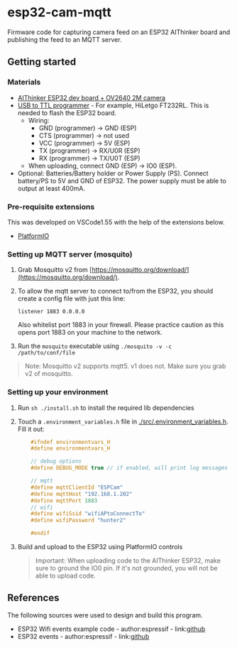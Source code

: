 # esp32-cam-mqtt

Firmware code for capturing camera feed on an ESP32 AIThinker board and publishing the feed to an MQTT server.

## Getting started

### Materials

- [AIThinker ESP32 dev board + OV2640 2M camera](https://amzn.com/B081YPQCX8)
- [USB to TTL programmer](https://amzn.com/B00IJXZQ7C) - For example, HiLetgo FT232RL. This is needed to flash the ESP32 board.
  - Wiring:
    - GND (programmer) -> GND (ESP)
    - CTS (programmer) -> not used
    - VCC (programmer) -> 5V (ESP)
    - TX (programmer) -> RX/U0R (ESP)
    - RX (programmer) -> TX/U0T (ESP)
  - When uploading, connect GND (ESP) -> IO0 (ESP).
- Optional: Batteries/Battery holder or Power Supply (PS). Connect battery/PS to 5V and GND of ESP32. The power supply must be able to output at least 400mA.

### Pre-requisite extensions

This was developed on VSCode1.55 with the help of the extensions below.

- [PlatformIO](https://platformio.org/platformio-ide)

### Setting up MQTT server (mosquito)

1. Grab Mosquitto v2 from [https://mosquitto.org/download/](https://mosquitto.org/download/).
2. To allow the mqtt server to connect to/from the ESP32, you should create a config file with just this line:

    ``` listener 1883 0.0.0.0 ```

    Also whitelist port 1883 in your firewall. Please practice caution as this opens port 1883 on your machine to the network.
3. Run the `mosquito` executable using `./mosquito -v -c /path/to/conf/file`

> Note: Mosquitto v2 supports mqtt5. v1 does not. Make sure you grab v2 of mosquitto.

### Setting up your environment

1. Run `sh ./install.sh` to install the required lib dependencies
2. Touch a `.environment_variables.h` file in [./src/.environment_variables.h](./src/.environment_variables.h). Fill it out:

    ```C++
        #ifndef environmentvars_H
        #define environmentvars_H

        // debug options
        #define DEBUG_MODE true // if enabled, will print log messages to console.

        // mqtt
        #define mqttClientId "ESPCam"
        #define mqttHost "192.168.1.202"
        #define mqttPort 1883
        // wifi
        #define wifiSsid "wifiAPtoConnectTo"
        #define wifiPassword "hunter2"

        #endif
    ```

3. Build and upload to the ESP32 using PlatformIO controls

    > Important: When uploading code to the AIThinker ESP32, make sure to ground the IO0 pin. If it's not grounded, you will not be able to upload code.

## References

The following sources were used to design and build this program.

- ESP32 Wifi events example code - author:espressif - link:[github](https://github.com/espressif/esp-idf/blob/master/examples/wifi/getting_started/station/main/station_example_main.c)
- ESP32 events - author:espressif - link:[github](https://github.com/espressif/esp-idf/blob/master/docs/en/api-reference/system/esp_event.rst)
